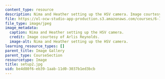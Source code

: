 ```yaml
---
content_type: resource
description: Nima and Heather setting up the HSV camera. Image courtesy of Arlis Reynolds.
file: https://ol-ocw-studio-app-production.s3.amazonaws.com/courses/6-163-strobe-project-laboratory-fall-2005/be4d80f6eb391aab11d03037b1ed3bcb_setup2.jpg
file_type: image/jpeg
image_metadata:
  caption: Nima and Heather setting up the HSV camera.
  credit: Image courtesy of Arlis Reynolds.
  image-alt: Nima and Heather setting up the HSV camera.
learning_resource_types: []
parent_title: Image Gallery
parent_type: CourseSection
resourcetype: Image
title: setup2.jpg
uid: be4d80f6-eb39-1aab-11d0-3037b1ed3bcb
---
```

